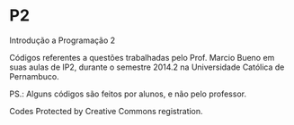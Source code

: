 # P2
Introdução a Programação 2 

Códigos referentes a questões trabalhadas pelo Prof. Marcio Bueno em suas aulas de IP2, 
durante o semestre 2014.2 na Universidade Católica de Pernambuco.

PS.: Alguns códigos são feitos por alunos, e não pelo professor.


Codes Protected by Creative Commons registration.
